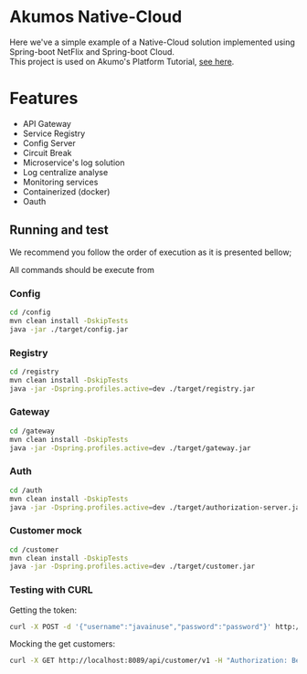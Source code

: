 # Akumos Native-Cloud

Here we've a simple example of a Native-Cloud solution implemented using Spring-boot NetFlix and Spring-boot Cloud.<br>
This project is used on Akumo's Platform Tutorial, <a href="https://github.com/akumoplatform/native-cloud">see here</a>.
 
# Features

- API Gateway
- Service Registry
- Config Server
- Circuit Break
- Microservice's log solution
- Log centralize analyse 
- Monitoring services 
- Containerized (docker)
- Oauth

## Running and test

We recommend you follow the order of execution as it is presented bellow;
<p>
All commands should be execute from <i><project-root-directory></i>
</p>


### Config


````bash
cd /config
mvn clean install -DskipTests
java -jar ./target/config.jar
````
### Registry

````bash
cd /registry
mvn clean install -DskipTests
java -jar -Dspring.profiles.active=dev ./target/registry.jar
````
### Gateway

````bash
cd /gateway
mvn clean install -DskipTests
java -jar -Dspring.profiles.active=dev ./target/gateway.jar
````

### Auth 

````bash
cd /auth
mvn clean install -DskipTests
java -jar -Dspring.profiles.active=dev ./target/authorization-server.jar
````
### Customer mock

````bash
cd /customer
mvn clean install -DskipTests
java -jar -Dspring.profiles.active=dev ./target/customer.jar
````

### Testing with CURL

Getting the token:

````bash
curl -X POST -d '{"username":"javainuse","password":"password"}' http://localhost:8089/api/auth/token --header "Content-Type:application/json"
````

Mocking the get customers:

````bash
curl -X GET http://localhost:8089/api/customer/v1 -H "Authorization: Bearer eyJhbGciOiJIUzUxMiJ9.eyJzdWIiOiJqYXZhaW51c2UiLCJleHAiOjE1OTE3NDc2MDUsImlhdCI6MTU5MTcyOTYwNX0.I_-1UMIA57hBp_dxfQeY3o1OeZARnvum30lg_SY4lkvYC7t-wAYNRg3MtSAWWPb5dnvuBZ1DLkuzbM4r2s0g4g"
````
